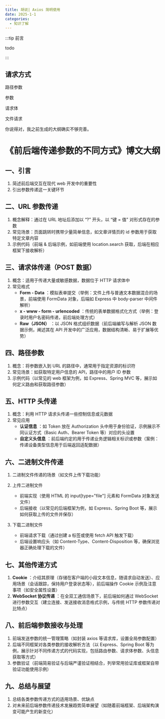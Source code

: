 ```yaml
---
title: 胡说| Axios 简明使用
date: 2025-1-1
categories: 
  - 知识了解
---
```


:::tip 前言

todo

:::

## 请求方式

路径参数

参数

请求体

文件请求

你说得对，我之前生成的大纲确实不够完善。

# 《前后端传递参数的不同方式》博文大纲

## 一、引言

  1. 简述前后端交互在现代 web 开发中的重要性
  2. 引出参数传递这一关键环节

## 二、URL 参数传递

  1. 概念解释：通过在 URL 地址后添加以 “?” 开头，以 “键 = 值” 对形式存在的参数
  2. 常见场景：页面跳转时携带少量简单信息，如文章详情页的 id 参数用于获取特定文章内容
  3. 示例代码（前端 & 后端示例，如前端使用 location.search 获取，后端在相应框架下接收解析）

## 三、请求体传递（POST 数据）

  1. 概念：适用于传递大量或敏感数据，数据位于 HTTP 请求体中
  2. 常见格式
     * **Form - Data** ：模拟表单提交（举例：文件上传与普通文本数据混合的场景，前端使用 FormData 对象，后端如 Express 中 body-parser 中间件解析）
     * **x - www - form - urlencoded** ：传统的表单数据格式化方式（举例：登录时用户名密码传递，前后端处理方式）
     * **Raw（JSON）** ：以 JSON 格式组织数据（前后端编写与解析 JSON 数据示例，阐述其在 API 开发中的广泛应用，数据结构清晰、易于扩展等优势）

## 四、路径参数

  1. 概念：将参数嵌入到 URL 的路径中，通常用于指定资源的标识符
  2. 常见场景：如获取特定用户信息的 API，路径中的用户 ID 参数
  3. 示例代码（以常见的 web 框架为例，如 Express、Spring MVC 等，展示如何定义路由和获取路径参数）

## 五、HTTP 头传递

  1. 概念：利用 HTTP 请求头传递一些控制信息或元数据
  2. 常见应用
     * **认证信息** ：如 Token 放在 Authorization 头中用于身份验证，示例展示不同认证方式（Basic Auth、Bearer Token 等）对应的头设置
     * **自定义头信息** ：前后端约定的用于传递业务逻辑相关标识或参数（案例：传递设备类型信息用于后端返回适配数据）

## 六、二进制文件传递

  1. 二进制文件传递的场景（如文件上传下载功能）
  2. 上传二进制文件
     * 前端实现（使用 HTML 的 input[type="file"] 元素和 FormData 对象发送文件）
     * 后端接收（以常见的后端框架为例，如 Express、Spring Boot 等，展示如何获取上传的文件并保存）

  3. 下载二进制文件
     * 前端请求下载（通过创建 a 标签或使用 fetch API 触发下载）
     * 后端设置响应头（如 Content-Type、Content-Disposition 等，确保浏览器正确处理下载的文件）

## 七、其他传递方式

  1. **Cookie** ：介绍其原理（存储在客户端的小段文本信息，随请求自动发送）、应用场景（会话跟踪，保持用户登录状态等），前后端操作 Cookie 示例及注意事项（如安全属性设置）
  2. **WebSocket 协议传递** ：在全双工通信场景下，前后端如何通过 WebSocket 进行参数交互（建立连接、发送接收消息格式示例，与传统 HTTP 参数传递对比特点）

## 八、前后端参数接收与处理

  1. 前端发送参数的统一管理策略（如封装 axios 等请求库，设置全局参数配置）
  2. 后端不同框架对各类参数的接收解析方法（以 Express、Spring Boot 等为例，展示针对不同传递方式的代码实现，包括路由参数、请求体参数、头信息获取等方式）
  3. 参数验证（前端简易验证与后端严谨验证相结合，列举常用验证库或框架自带验证功能使用示例）

## 九、总结与展望

  1. 总结各类参数传递方式的适用场景、优缺点
  2. 对未来前后端参数传递技术发展趋势简单展望（如随着前端框架、后端架构演变可能产生的新变化）
